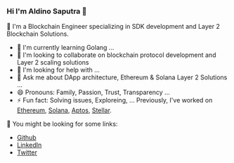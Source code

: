### Hi I'm Aldino Saputra 👋

🔭 I'm a Blockchain Engineer specializing in SDK development and Layer 2 Blockchain Solutions.
- 🌱 I'm currently learning Golang ...
- 👯 I'm looking to collaborate on blockchain protocol development and Layer 2 scaling solutions
- 🤔 I'm looking for help with  ...
- 💬 Ask me about DApp architecture, Ethereum & Solana Layer 2 Solutions ...
- 😄 Pronouns: Family, Passion, Trust, Transparency ...
- ⚡ Fun fact: Solving issues, Exploreing, ...
Previously, I've worked on [Ethereum](https://ethereum.org), [Solana](https://solana.com), [Aptos](https://aptoslabs.com), [Stellar](https://stellar.org).

💬 You might be looking for some links:
* [Github](https://github.com/zerox-toml)
* [LinkedIn](https://www.linkedin.com/in/aldinosaputra/)
* [Twitter](https://twitter.com/MentholMen47387)  

<!--
**rustielin/rustielin** is a ✨ _special_ ✨ repository because its `README.md` (this file) appears on your GitHub profile.

Here are some ideas to get you started:
at [Aptos Labs](https://aptoslabs.com)
- 🔭 I'm currently working on ...
- 🌱 I'm currently learning ...
- 👯 I'm looking to collaborate on ...
- 🤔 I'm looking for help with ...
- 💬 Ask me about ...
- 📫 How to reach me: ...
- 😄 Pronouns: ...
- ⚡ Fun fact: ...
-->
